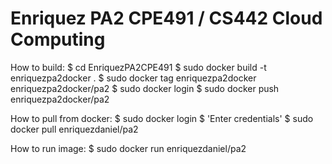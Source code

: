 # Enriquez PA2 CPE491 / CS442 Cloud Computing



How to build:
$ cd EnriquezPA2CPE491
$ sudo docker build -t enriquezpa2docker .
$ sudo docker tag enriquezpa2docker enriquezpa2docker/pa2
$ sudo docker login
$ sudo docker push enriquezpa2docker/pa2

How to pull from docker:
$ sudo docker login
$ 'Enter credentials'
$ sudo docker pull enriquezdaniel/pa2

How to run image:
$ sudo docker run enriquezdaniel/pa2
